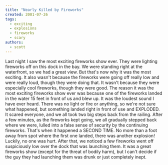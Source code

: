 ```yaml
---
title: "Nearly Killed by Fireworks"
created: 2001-07-26
tags:
  - exciting
  - explosions
  - fireworks
  - scary
authors:
  - scott
---
```


Last night I saw the most exciting fireworks show ever. They were lighting fireworks off on this dock in the bay. We were standing right at the waterfront, so we had a great view. But that's now why it was the most exciting. It also wasn't because the fireworks were going off really low and were really loud, though they were doing that. It wasn't because they were especially cool fireworks, though they were good. The reason it was the most exciting fireworks show ever was because one of the fireworks landed in the water 15 feet in front of us and blew up. It was the loudest sound I have ever heard. There was no light or fire or anything, so we're not sure what happened, but something landed right in front of use and EXPLODED. It scared everyone, and we all took two big steps back from the railing. After a few minutes, as the fireworks kept going, we all gradually stepped back where we were, lulled into a false sense of security by the continuing fireworks. That's when it happened a SECOND TIME. No more than a foot away from spot where the first one landed, there was another explosion! Luckily, no one was hurt. After that, we noticed a few fireworks went off suspiciously low over the dock that was launching them. It was a great fireworks show (except for the threat of bodily harm), but I can't decide if the guy they had launching them was drunk or just completely inept.
